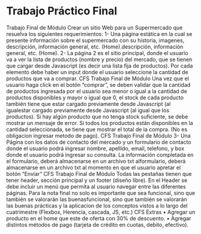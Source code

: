 # Trabajo Práctico Final

Trabajo Final de Módulo
Crear un sitio Web para un Supermercado que
resuelva los siguientes requerimientos:
1- Una página estática en la cual se presente información
sobre el supermercado con su historia, imagenes,
descripción, información general, etc. (Home).descripción, información general, etc. (Home).
2- La página 2 es el sitio principal, donde el usuario va a
ver la lista de productos (nombre y precio) del mercado,
que se tienen que cargar desde Javascript (es decir una
lista fija de productos). Por cada elemento debe haber un
input donde el usuario seleccione la cantidad de
productos que va a comprar.
CFS
Trabajo Final de Módulo
Una vez que el usuario haga click en el botón
“comprar”, se deben validar que la cantidad de
productos ingresada por el usuario sea menor o igual a
la cantidad de productos disponibles y mayor o igual
que 0, el stock de cada producto también tiene que
estar cargado previamente desde Javascript (al igualestar cargado previamente desde Javascript (al igual
que los productos).
Si hay algún producto que no tenga stock suficiente, se
debe mostrar un mensaje de error. Si todos los
productos están disponibles en la cantidad
seleccionada, se tiene que mostrar el total de la
compra. (No es obligacion ingresar metodo de pago).
CFS
Trabajo Final de Módulo
3- Una Página con los datos de contacto del
mercado y un formulario de contacto donde el
usuario podrá ingresar nombre, apellido, email,
telefono, y box donde el usuario podrá ingresar su
consulta. La información completada en el
formulario, deberá almacenarse en un archivo txt alformulario, deberá almacenarse en un archivo txt al
momento en que el usuario apretar el botón
“Enviar”
CFS
Trabajo Final de Módulo
Todas las pestañas tienen que tener header, sección
principal y un footer (diseño libre).
En el Header se debe incluir un menú que permita al
usuario navegar entre las diferentes páginas.
Para la nota final no solo es importante que sea
funcional, sino que también se valorarán las buenasfuncional, sino que también se valorarán las buenas
prácticas y la aplicacion de los conceptos vistos a lo
largo del cuatrimestre (Flexbox, Herencia, cascada,
JS, etc.)
CFS
Extras
• Agregar un producto en el home que este de 
oferta con 30% de descuento. 
• Agregar distintos métodos de pago (tarjeta de 
crédito en cuotas, debito, efectivo).